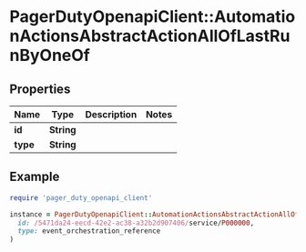 # PagerDutyOpenapiClient::AutomationActionsAbstractActionAllOfLastRunByOneOf

## Properties

| Name | Type | Description | Notes |
| ---- | ---- | ----------- | ----- |
| **id** | **String** |  |  |
| **type** | **String** |  |  |

## Example

```ruby
require 'pager_duty_openapi_client'

instance = PagerDutyOpenapiClient::AutomationActionsAbstractActionAllOfLastRunByOneOf.new(
  id: /5471da24-eecd-42e2-ac38-a32b2d907406/service/P000000,
  type: event_orchestration_reference
)
```

